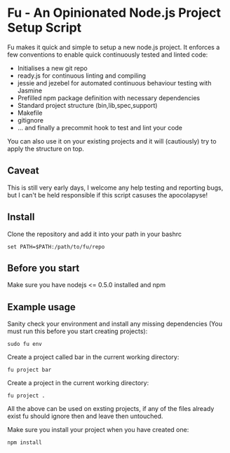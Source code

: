 Fu - An Opinionated Node.js Project Setup Script
================================================

Fu makes it quick and simple to setup a new node.js project.  It enforces a few
conventions to enable quick continuously tested and linted code:

* Initialises a new git repo
* ready.js for continuous linting and compiling
* jessie and jezebel for automated continuous behaviour testing with Jasmine
* Prefilled npm package definition with necessary dependencies
* Standard project structure (bin,lib,spec,support)
* Makefile
* gitignore
* ... and finally a precommit hook to test and lint your code

You can also use it on your existing projects and it will (cautiously) try to
apply the structure on top.

Caveat
------

This is still very early days, I welcome any help testing and reporting bugs,
but I can't be held responsible if this script casuses the apocolapyse!

Install
-------

Clone the repository and add it into your path in your bashrc 

    set PATH=$PATH:/path/to/fu/repo

Before you start
----------------

Make sure you have nodejs <= 0.5.0 installed and npm

Example usage
-------------

Sanity check your environment and install any missing dependencies (You must run
this before you start creating projects):

    sudo fu env

Create a project called bar in the current working directory:

    fu project bar

Create a project in the current working directory:

    fu project .

All the above can be used on exsting projects, if any of the files already exist
fu should ignore then and leave then untouched.

Make sure you install your project when you have created one:

    npm install

